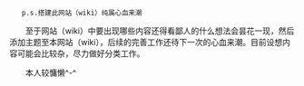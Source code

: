        p.s.搭建此网站（wiki）纯属心血来潮


&emsp;&emsp;至于网站（wiki）中要出现哪些内容还得看鄙人的什么想法会昙花一现，然后添加主题至本网站（wiki），后续的完善工作还待下一次的心血来潮。目前设想内容可能会比较杂，尽力做好分类工作。


&emsp;&emsp;本人较慵懒\^-^
